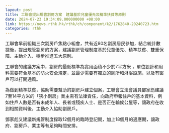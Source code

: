 ```yaml
---
layout: post
title: 工聯會提出規管劏房方案　建議基於兒童優先及精準扶貧等原則
date: 2024-07-23 19:34:09.000000000 +08:00
link: https://news.rthk.hk/rthk/ch/component/k2/1762840-20240723.htm
categories: rthk
---
```


工聯會早前組織三次劏房戶焦點小組會，共有近80名劏房居民參加，結合統計數據後，提出規管劏房的方案，建議劏房管理制度基於兒童優先、精準扶貧、雙重保障、主動介入、穩步推進五大原則。

工聯會的建議方案中，劏房的最低標準為實用面積不少於7平方米 ，單位設計和用料需要符合基本的防火安全規定，並最少需要有獨立的廁所和淋浴設施，以及有窗戶可以打開通風。

為做到精準扶貧，協助需要幫助的劏房戶建立個案，工聯會立法會議員鄧家彪建議 7至14平方米的「狹小劏房」業主需有法律責任，向政府申報住戶的基本資料，例如住戶人數是否有未成年人、長者或殘疾人士、是否正在輪候公屋等，讓政府在收到相關資料後，主動介入協助劏房戶。

鄧家彪又建議新規管制度採取12個月的臨時登記期，加上18個月的適應期，讓政府、劏房戶、業主等有足夠時間安排。
